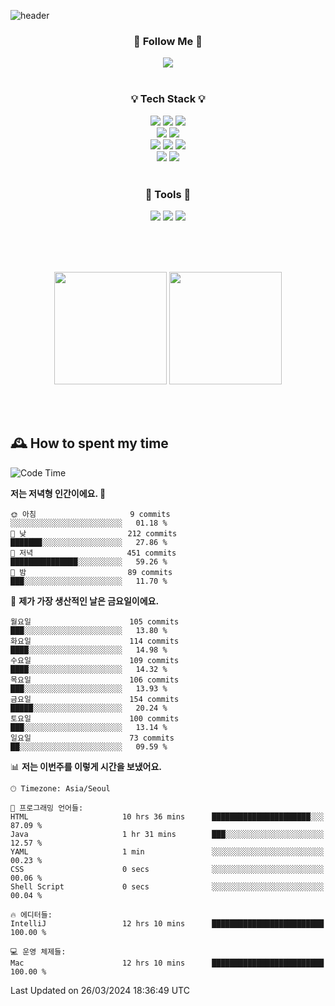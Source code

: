 ![header](https://capsule-render.vercel.app/api?type=waving&color=0:FFE29F,50:FFA99F,100:FF719A&height=300&fontAlignY=40&section=header&text=sung%20eun&fontSize=80&fontColor=FFFFFF)

<div align="center">
	<h3>🐹  Follow Me  🐹</h3>
	<a href="https://velog.io/@saeun05" target="_blank"><img src="https://img.shields.io/badge/Velog-20C997?style=flat&logo=velog&logoColor=white"/></a><br><br>
	<h3>💡  Tech Stack  💡</h3>
	<img src="https://img.shields.io/badge/Java-0078D4?style=flat"/>
	<img src="https://img.shields.io/badge/Spring-6DB33F?style=flat&logo=spring&logoColor=white"/>
	<img src="https://img.shields.io/badge/SpringBoot-6DB33F?style=flat&logo=springboot&logoColor=white"/><br>
	<img src="https://img.shields.io/badge/SpringJPA-6DB33F?style=flat&logo=SpringJPA&logoColor=white"/>
	<img src="https://img.shields.io/badge/Querydsl-428BCA?style=flat&logo=Querydsl&logoColor=white"/><br>
	<img src="https://img.shields.io/badge/HTML5-E34F26?style=flat&logo=html5&logoColor=white"/>
	<img src="https://img.shields.io/badge/CSS3-1572B6?style=flat&logo=css3&logoColor=white"/>
	<img src="https://img.shields.io/badge/jQuery-0769AD?style=flat&logo=jquery&logoColor=white"/><br>
	<img src="https://img.shields.io/badge/MySQL-4479A1?style=flat&logo=mysql&logoColor=white"/>
	<img src="https://img.shields.io/badge/oracle-F80000?style=flat&logo=oracle&logoColor=white"/><br><br>
	<h3>🔦  Tools  🔦</h3>
	<img src="https://img.shields.io/badge/intelliJ IDEA-000000?style=flat&logo=intellijidea&logoColor=white"/>
	<img src="https://img.shields.io/badge/Notion-F9DC3E?style=flat&logo=notion&logoColor=white"/>
	<img src="https://img.shields.io/badge/Git-F05032?style=flat&logo=git&logoColor=white"/><br><br>
</div>

<br><br>

<div align="center">
  <img style="height:180px" src="https://github-readme-stats.vercel.app/api?username=sungeunn&show_icons=true&theme=omni&locale=kr"/>
  <img style="height:180px" src="https://github-readme-stats.vercel.app/api/top-langs/?username=sungeunn&theme=omni&layout=compact&locale=kr"/>
</div>

<br><br>

## 🕰 How to spent my time
<!--START_SECTION:waka-->
![Code Time](http://img.shields.io/badge/Code%20Time-437%20hrs%2033%20mins-blue)

**저는 저녁형 인간이에요. 🦉** 

```text
🌞 아침                     9 commits           ░░░░░░░░░░░░░░░░░░░░░░░░░   01.18 % 
🌆 낮　                     212 commits         ███████░░░░░░░░░░░░░░░░░░   27.86 % 
🌃 저녁                     451 commits         ███████████████░░░░░░░░░░   59.26 % 
🌙 밤　                     89 commits          ███░░░░░░░░░░░░░░░░░░░░░░   11.70 % 
```
📅 **제가 가장 생산적인 날은 금요일이에요.** 

```text
월요일                      105 commits         ███░░░░░░░░░░░░░░░░░░░░░░   13.80 % 
화요일                      114 commits         ████░░░░░░░░░░░░░░░░░░░░░   14.98 % 
수요일                      109 commits         ████░░░░░░░░░░░░░░░░░░░░░   14.32 % 
목요일                      106 commits         ███░░░░░░░░░░░░░░░░░░░░░░   13.93 % 
금요일                      154 commits         █████░░░░░░░░░░░░░░░░░░░░   20.24 % 
토요일                      100 commits         ███░░░░░░░░░░░░░░░░░░░░░░   13.14 % 
일요일                      73 commits          ██░░░░░░░░░░░░░░░░░░░░░░░   09.59 % 
```


📊 **저는 이번주를 이렇게 시간을 보냈어요.** 

```text
🕑︎ Timezone: Asia/Seoul

💬 프로그래밍 언어들: 
HTML                     10 hrs 36 mins      ██████████████████████░░░   87.09 % 
Java                     1 hr 31 mins        ███░░░░░░░░░░░░░░░░░░░░░░   12.57 % 
YAML                     1 min               ░░░░░░░░░░░░░░░░░░░░░░░░░   00.23 % 
CSS                      0 secs              ░░░░░░░░░░░░░░░░░░░░░░░░░   00.06 % 
Shell Script             0 secs              ░░░░░░░░░░░░░░░░░░░░░░░░░   00.04 % 

🔥 에디터들: 
IntelliJ                 12 hrs 10 mins      █████████████████████████   100.00 % 

💻 운영 체제들: 
Mac                      12 hrs 10 mins      █████████████████████████   100.00 % 
```


 Last Updated on 26/03/2024 18:36:49 UTC
<!--END_SECTION:waka-->
